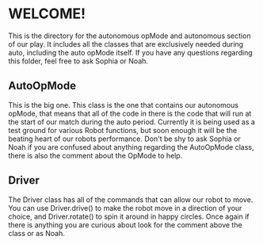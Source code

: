 # **WELCOME!**

This is the directory for the autonomous opMode and autonomous section of our play. It includes all
the classes that are exclusively needed during auto, including the auto opMode itself. If you have
any questions regarding this folder, feel free to ask Sophia or Noah.

## AutoOpMode

This is the big one. This class is the one that contains our autonomous opMode, that means that all
of the code in there is the code that will run at the start of our match during the auto period.
Currently it is being used as a test ground for various Robot functions, but soon enough it will be
the beating heart of our robots performance. Don't be shy to ask Sophia or Noah if you are confused
about anything regarding the AutoOpMode class, there is also the comment about the OpMode to help.

## Driver

The Driver class has all of the commands that can allow our robot to move. You can use
Driver.drive() to make the robot move in a direction of your choice, and Driver.rotate() to spin it
around in happy circles. Once again if there is anything you are curious about look for the comment
above the class or as Noah.